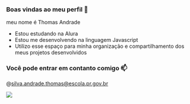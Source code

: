   ### Boas vindas ao meu perfil 🖤

  meu nome é Thomas Andrade 

- Estou estudando na Alura
- Estou me desenvolvendo na linguagem Javascript
- Utilizo esse espaço para minha organização e compartilhamento dos meus projetos desenvolvidos

### Você pode entrar em contanto comigo 📫

@silva.andrade.thomas@escola.pr.gov.br

![](https://media1.tenor.com/m/UsRPDe_HFGUAAAAd/kyrie-irving-basketball.gif)
